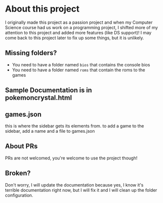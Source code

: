 # About this project
I originally made this project as a passion project and when my Computer Science course had us work on a programming project, I shifted more of my attention to this project and added more features (like DS support)! I may come back to this project later to fix up some things, but it is unlikely.

## Missing folders?

- You need to have a folder named ```bios``` that contains the console bios
- You need to have a folder named ```roms``` that contain the roms to the games

## Sample Documentation is in pokemoncrystal.html

## games.json

this is where the sidebar gets its elements from.
to add a game to the sidebar, add a name and a file to games.json

## About PRs

PRs are not welcomed, you're welcome to use the project though!

## Broken?
Don't worry, I will update the documentation because yes, I know it's terrible documentation right now, but I will fix it and I will clean up the folder configuration.
